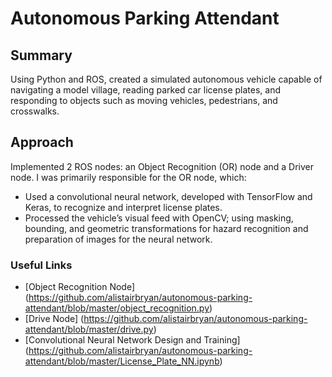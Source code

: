 # Autonomous Parking Attendant

## Summary
Using Python and ROS, created a simulated autonomous vehicle capable of navigating a model village, reading parked car license plates, and responding to objects such as moving vehicles, pedestrians, and crosswalks.

## Approach
Implemented 2 ROS nodes: an Object Recognition (OR) node and a Driver node. I was primarily responsible for the OR node, which:

* Used a convolutional neural network, developed with TensorFlow and Keras, to recognize and interpret license plates. 
* Processed the vehicle’s visual feed with OpenCV; using masking, bounding, and geometric transformations for hazard recognition and preparation of images for the neural network.

### Useful Links
* [Object Recognition Node] (https://github.com/alistairbryan/autonomous-parking-attendant/blob/master/object_recognition.py)
* [Drive Node] (https://github.com/alistairbryan/autonomous-parking-attendant/blob/master/drive.py)
* [Convolutional Neural Network Design and Training] (https://github.com/alistairbryan/autonomous-parking-attendant/blob/master/License_Plate_NN.ipynb)
